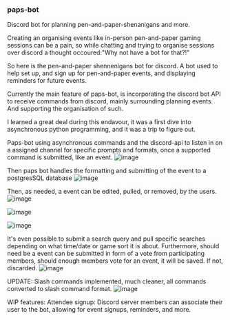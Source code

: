 ### paps-bot
Discord bot for planning pen-and-paper-shenanigans and more.

Creating an organising events like in-person pen-and-paper gaming sessions can be a pain, so while chatting and trying to organise sessions over discord a thought occoured:"Why not have a bot for that?!"

So here is the pen-and-paper shennenigans bot for discord. A bot used to help set up, and sign up for pen-and-paper events, and displaying reminders for future events.

Currently the main feature of paps-bot, is incorporating the discord bot API to receive commands from discord, mainly surrounding planning events. And supporting the organisation of such.

I learned a great deal during this endavour, it was a first dive into asynchronous python programming, and it was a trip to figure out. 

Paps-bot using asynchronous commands and the discord-api to listen in on a assigned channel for specific prompts and formats, once a supported command is submitted, like an event. 
![image](https://github.com/DanishKodeMonkey/paps-bot/assets/121358075/89365777-afec-45fe-ae97-0927c075db2b)



Then paps bot handles the formatting and submitting of the event to a postgresSQL database
![image](https://github.com/DanishKodeMonkey/paps-bot/assets/121358075/f8e8a63f-aa52-4fb0-ba7b-45cc2d596a85)




Then, as needed, a event can be edited, pulled, or removed, by the users. 
![image](https://github.com/DanishKodeMonkey/paps-bot/assets/121358075/e666af32-df25-4db9-b4b1-eb183c6e9590)

![image](https://github.com/DanishKodeMonkey/paps-bot/assets/121358075/8fad4fc7-131f-4ff8-bdd1-89debe64b169)

![image](https://github.com/DanishKodeMonkey/paps-bot/assets/121358075/414b81d9-f74b-4980-88cd-6f3e6e7b5fb4)



It's even possible to submit a search query and pull specific searches depending on what time/date or game sort it is about.
Furthermore, should need be a event can be submitted in form of a vote from participating members, should enough members vote for an event, it will be saved. If not, discarded.
![image](https://github.com/DanishKodeMonkey/paps-bot/assets/121358075/8e80dc47-eeee-4e3b-979b-91a8e0ac966a)



UPDATE:
Slash commands implemented, much cleaner, all commands converted to slash command format.
![image](https://github.com/DanishKodeMonkey/paps-bot/assets/121358075/4cecb516-354c-42bf-aa48-14da1ca1dee0)


WIP features:
Attendee signup:
Discord server members can associate their user to the bot, allowing for event signups, reminders, and more.
